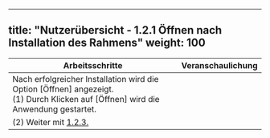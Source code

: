 
---
title: "Nutzerübersicht - 1.2.1 Öffnen nach Installation des Rahmens"
weight: 100
---

| Arbeitsschritte | Veranschaulichung |
| ------ | :-----: |
| Nach erfolgreicher Installation wird die Option [Öffnen] angezeigt. <br> (1) Durch Klicken auf [Öffnen] wird die Anwendung gestartet. |  |
| (2) Weiter mit [1.2.3.](1.2.3%20FieldMApp%20Zugriffe%20festlegen) |  |
